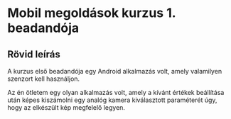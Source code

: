 # Mobil megoldások kurzus 1. beadandója

## Rövid leírás

A kurzus első beadandója egy Android alkalmazás volt, amely valamilyen szenzort kell használjon. 

Az én ötletem egy olyan alkalmazás volt, amely a kívánt értékek beállítása után képes kiszámolni egy analóg kamera kiválasztott paraméterét úgy, hogy az elkészült kép megfelelő legyen.

